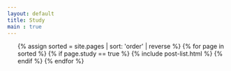 ```yaml
---
layout: default
title: Study
main : true
---
```


<ul class="catalogue">
    {% assign sorted = site.pages | sort: 'order' | reverse %}
    {% for page in sorted %}
    {% if page.study == true %}
    {% include post-list.html %}
    {% endif %}
    {% endfor %}
 </ul>
